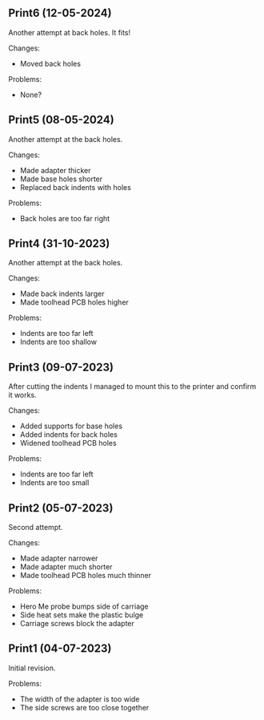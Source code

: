Print6 (12-05-2024)
-------------------

Another attempt at back holes. It fits!

Changes:

- Moved back holes

Problems:

- None?

Print5 (08-05-2024)
-------------------

Another attempt at the back holes.

Changes:

- Made adapter thicker
- Made base holes shorter
- Replaced back indents with holes

Problems:

- Back holes are too far right

Print4 (31-10-2023)
-------------------

Another attempt at the back holes.

Changes:

- Made back indents larger
- Made toolhead PCB holes higher

Problems:

- Indents are too far left
- Indents are too shallow

Print3 (09-07-2023)
-------------------

After cutting the indents I managed to mount this to the printer and confirm it works.

Changes:

- Added supports for base holes
- Added indents for back holes
- Widened toolhead PCB holes

Problems:

- Indents are too far left
- Indents are too small

Print2 (05-07-2023)
-------------------

Second attempt.

Changes:

- Made adapter narrower
- Made adapter much shorter
- Made toolhead PCB holes much thinner

Problems:

- Hero Me probe bumps side of carriage
- Side heat sets make the plastic bulge
- Carriage screws block the adapter

Print1 (04-07-2023)
-------------------

Initial revision.

Problems:

- The width of the adapter is too wide
- The side screws are too close together